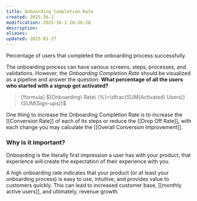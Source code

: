 ```yaml
---
title: Onboarding Completion Rate
created: 2025-36-2
modification: 2025-36-2 20:36:28
description: 
aliases: 
updated: 2025-01-27
---
```

Percentage of users that completed the onboarding process successfully.

The onboarding process can have various screens, steps, processes, and validations. However, the *Onboarding Completion Rate* should be visualized as a pipeline and answer the question: **What percentage of all the users who started with a signup got activated?**

> [!formula] 
> ${Onboarding\ Rate\ \%}=\dfrac{SUM(Activated\ Users)}{SUM(Sign-ups)}$

One thing to increase the Onboarding Completion Rate is to increase the [[Conversion Rate]] of each of its steps or reduce the [[Drop Off Rate]], with each change you may calculate the [[Overall Conversion Improvement]].

### Why is it important?

Onboarding is the literally first impression a user has with your product, that experience will create the expectation of their experience with you.

A high onboarding rate indicates that your product (or at least your onboarding process) is easy to use, intuitive, and provides value to customers quickly. This can lead to increased customer base, [[monthly active users]], and ultimately, revenue growth.